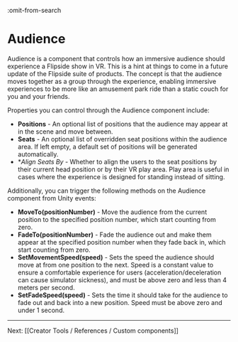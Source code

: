 :omit-from-search

# Audience

Audience is a component that controls how an immersive audience should experience a Flipside show in VR. This is a hint at things to come in a future update of the Flipside suite of products. The concept is that the audience moves together as a group through the experience, enabling immersive experiences to be more like an amusement park ride than a static couch for you and your friends.

Properties you can control through the Audience component include:

* **Positions** - An optional list of positions that the audience may appear at in the scene and move between.
* **Seats** - An optional list of overridden seat positions within the audience area. If left empty, a default set of positions will be generated automatically.
* **Align Seats By* - Whether to align the users to the seat positions by their current head position or by their VR play area. Play area is useful in cases where the experience is designed for standing instead of sitting.

Additionally, you can trigger the following methods on the Audience component from Unity events:

* **MoveTo(positionNumber)** - Move the audience from the current position to the specified position number, which start counting from zero.
* **FadeTo(positionNumber)** - Fade the audience out and make them appear at the specified position number when they fade back in, which start counting from zero.
* **SetMovementSpeed(speed)** - Sets the speed the audience should move at from one position to the next. Speed is a constant value to ensure a comfortable experience for users (acceleration/deceleration can cause simulator sickness), and must be above zero and less than 4 meters per second.
* **SetFadeSpeed(speed)** - Sets the time it should take for the audience to fade out and back into a new position. Speed must be above zero and under 1 second.

---

Next: [[Creator Tools / References / Custom components]]
